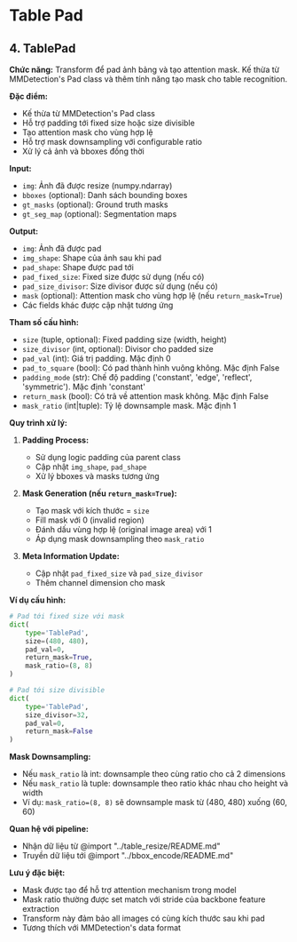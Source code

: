 # Table Pad

## 4. TablePad

**Chức năng:** Transform để pad ảnh bảng và tạo attention mask. Kế thừa từ MMDetection's Pad class và thêm tính năng tạo mask cho table recognition.

**Đặc điểm:**
- Kế thừa từ MMDetection's Pad class
- Hỗ trợ padding tới fixed size hoặc size divisible
- Tạo attention mask cho vùng hợp lệ
- Hỗ trợ mask downsampling với configurable ratio
- Xử lý cả ảnh và bboxes đồng thời

**Input:**
- `img`: Ảnh đã được resize (numpy.ndarray)
- `bboxes` (optional): Danh sách bounding boxes
- `gt_masks` (optional): Ground truth masks
- `gt_seg_map` (optional): Segmentation maps

**Output:**
- `img`: Ảnh đã được pad
- `img_shape`: Shape của ảnh sau khi pad
- `pad_shape`: Shape được pad tới
- `pad_fixed_size`: Fixed size được sử dụng (nếu có)
- `pad_size_divisor`: Size divisor được sử dụng (nếu có)
- `mask` (optional): Attention mask cho vùng hợp lệ (nếu `return_mask=True`)
- Các fields khác được cập nhật tương ứng

**Tham số cấu hình:**
- `size` (tuple, optional): Fixed padding size (width, height)
- `size_divisor` (int, optional): Divisor cho padded size
- `pad_val` (int): Giá trị padding. Mặc định 0
- `pad_to_square` (bool): Có pad thành hình vuông không. Mặc định False
- `padding_mode` (str): Chế độ padding ('constant', 'edge', 'reflect', 'symmetric'). Mặc định 'constant'
- `return_mask` (bool): Có trả về attention mask không. Mặc định False
- `mask_ratio` (int|tuple): Tỷ lệ downsample mask. Mặc định 1

**Quy trình xử lý:**

1. **Padding Process:**
   - Sử dụng logic padding của parent class
   - Cập nhật `img_shape`, `pad_shape`
   - Xử lý bboxes và masks tương ứng

2. **Mask Generation (nếu `return_mask=True`):**
   - Tạo mask với kích thước = `size`
   - Fill mask với 0 (invalid region)
   - Đánh dấu vùng hợp lệ (original image area) với 1
   - Áp dụng mask downsampling theo `mask_ratio`

3. **Meta Information Update:**
   - Cập nhật `pad_fixed_size` và `pad_size_divisor`
   - Thêm channel dimension cho mask

**Ví dụ cấu hình:**
```python
# Pad tới fixed size với mask
dict(
    type='TablePad',
    size=(480, 480),
    pad_val=0,
    return_mask=True,
    mask_ratio=(8, 8)
)

# Pad tới size divisible
dict(
    type='TablePad',
    size_divisor=32,
    pad_val=0,
    return_mask=False
)
```

**Mask Downsampling:**
- Nếu `mask_ratio` là int: downsample theo cùng ratio cho cả 2 dimensions
- Nếu `mask_ratio` là tuple: downsample theo ratio khác nhau cho height và width
- Ví dụ: `mask_ratio=(8, 8)` sẽ downsample mask từ (480, 480) xuống (60, 60)

**Quan hệ với pipeline:**
- Nhận dữ liệu từ @import "../table_resize/README.md"
- Truyền dữ liệu tới @import "../bbox_encode/README.md"

**Lưu ý đặc biệt:**
- Mask được tạo để hỗ trợ attention mechanism trong model
- Mask ratio thường được set match với stride của backbone feature extraction
- Transform này đảm bảo all images có cùng kích thước sau khi pad
- Tương thích với MMDetection's data format
